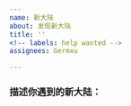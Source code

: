 ```yaml
---
name: 新大陆
about: 发现新大陆
title: ''
<!-- labels: help wanted -->
assignees: Germxu

---
```


### 描述你遇到的新大陆：
